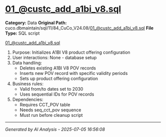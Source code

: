 # 01_@custc_add_a1bi_v8.sql

**Category:** Data
**Original Path:** cuco.dbmaintain/sql/11/84_CuCo_V24.08/01_@custc_add_a1bi_v8.sql
**File Type:** SQL script

01_@custc_add_a1bi_v8.sql
1. Purpose: Initializes A1BI V8 product offering configuration
2. User interactions: None - database setup
3. Data handling:
   - Deletes existing A1BI V8 POV records
   - Inserts new POV record with specific validity periods
   - Sets up product offering configuration
4. Business rules:
   - Valid from/to dates set to 2030
   - Uses sequential IDs for POV records
5. Dependencies:
   - Requires CCT_POV table
   - Needs seq_cct_pov sequence
   - Must run before cleanup script

---
*Generated by AI Analysis - 2025-07-05 16:56:08*
